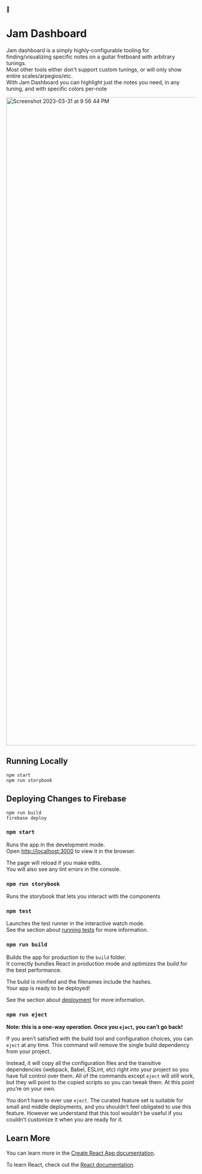 🌈
# Jam Dashboard

Jam dashboard is a simply highly-configurable tooling for finding/visualizing specific notes on a guitar fretboard with arbitrary tunings.  
Most other tools either don't support custom tunings, or will only show entire scales/arpegios/etc.   
With Jam Dashboard you can highlight just the notes you need, in any tuning, and with specific colors per-note

<img width="1722" alt="Screenshot 2023-03-31 at 9 56 44 PM" src="https://user-images.githubusercontent.com/6922982/229266427-300f405f-9b37-4502-83d9-df733fd2b91a.png">

## Running Locally
```
npm start
npm run storybook
```

## Deploying Changes to Firebase
```
npm run build
firebase deploy
```

### `npm start`

Runs the app in the development mode.\
Open [http://localhost:3000](http://localhost:3000) to view it in the browser.

The page will reload if you make edits.\
You will also see any lint errors in the console.

### `npm run storybook`

Runs the storybook that lets you interact with the components

### `npm test`

Launches the test runner in the interactive watch mode.\
See the section about [running tests](https://facebook.github.io/create-react-app/docs/running-tests) for more information.

### `npm run build`

Builds the app for production to the `build` folder.\
It correctly bundles React in production mode and optimizes the build for the best performance.

The build is minified and the filenames include the hashes.\
Your app is ready to be deployed!

See the section about [deployment](https://facebook.github.io/create-react-app/docs/deployment) for more information.

### `npm run eject`

**Note: this is a one-way operation. Once you `eject`, you can’t go back!**

If you aren’t satisfied with the build tool and configuration choices, you can `eject` at any time. This command will remove the single build dependency from your project.

Instead, it will copy all the configuration files and the transitive dependencies (webpack, Babel, ESLint, etc) right into your project so you have full control over them. All of the commands except `eject` will still work, but they will point to the copied scripts so you can tweak them. At this point you’re on your own.

You don’t have to ever use `eject`. The curated feature set is suitable for small and middle deployments, and you shouldn’t feel obligated to use this feature. However we understand that this tool wouldn’t be useful if you couldn’t customize it when you are ready for it.



## Learn More

You can learn more in the [Create React App documentation](https://facebook.github.io/create-react-app/docs/getting-started).

To learn React, check out the [React documentation](https://reactjs.org/).
